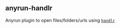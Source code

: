## anyrun-handlr

Anyrun plugin to open files/folders/urls using [`handlr`](https://github.com/chmln/handlr)

